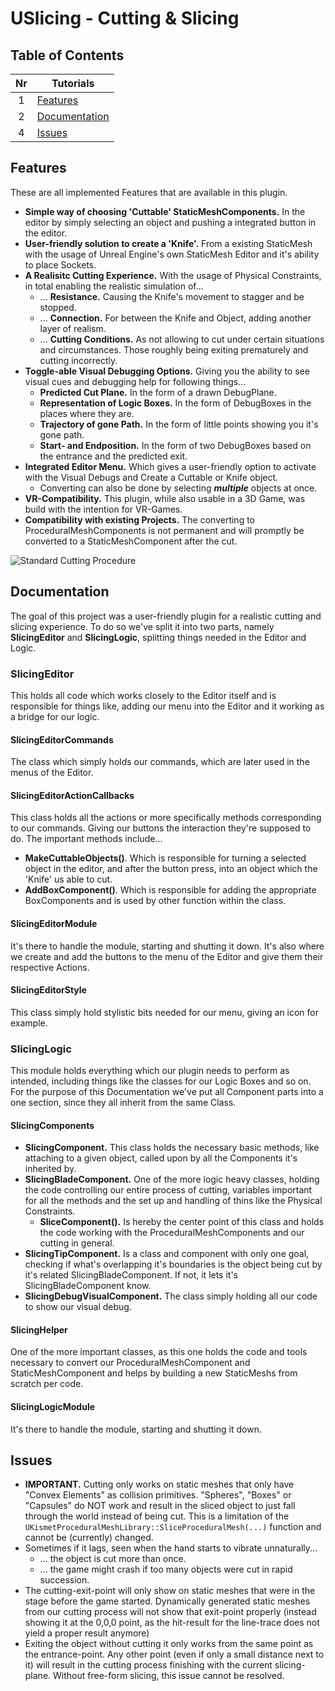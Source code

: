 # USlicing - Cutting & Slicing

## Table of Contents

| Nr | Tutorials |
|:----:|--------|
|1| [Features](#features) |
|2| [Documentation](#documentation) |
|4| [Issues](#issues)|

## Features
These are all implemented Features that are available in this plugin.

* **Simple way of choosing 'Cuttable' StaticMeshComponents.** In the editor by simply selecting an object and pushing a integrated button in the editor.
* **User-friendly solution to create a 'Knife'.** From a existing StaticMesh with the usage of Unreal Engine's own StaticMesh Editor and it's ability to place Sockets.
* **A Realisitc Cutting Experience.** With the usage of Physical Constraints, in total enabling the realistic simulation of...
	* ... **Resistance.** Causing the Knife's movement to stagger and be stopped.
	* ... **Connection.** For between the Knife and Object, adding another layer of realism.
	* ... **Cutting Conditions.** As not allowing to cut under certain situations and circumstances. Those roughly being exiting prematurely and cutting incorrectly.
* **Toggle-able Visual Debugging Options.** Giving you the ability to see visual cues and debugging help for following things...
	* **Predicted Cut Plane.** In the form of a drawn DebugPlane.
	* **Representation of Logic Boxes.** In the form of DebugBoxes in the places where they are.
	* **Trajectory of gone Path.** In the form of little points showing you it's gone path.
	* **Start- and Endposition.** In the form of two DebugBoxes based on the entrance and the predicted exit.
* **Integrated Editor Menu.** Which gives a user-friendly option to activate with the Visual Debugs and Create a Cuttable or Knife object.
	* Converting can also be done by selecting ***multiple*** objects at once.
* **VR-Compatibility.** This plugin, while also usable in a 3D Game, was build with the intention for VR-Games.
* **Compatibility with existing Projects.** The converting to ProceduralMeshComponents is not permanent and will promptly be converted to a StaticMeshComponent after the cut.

![Standard Cutting Procedure](DocumentationPictures/CuttingProcedure.gif)

## Documentation

The goal of this project was a user-friendly plugin for a realistic cutting and slicing experience. To do so we've split it into two parts, namely **SlicingEditor** and **SlicingLogic**, splitting things needed in the Editor and Logic.

### SlicingEditor
This holds all code which works closely to the Editor itself and is responsible for things like, adding our menu into the Editor and it working as a bridge for our logic.
#### SlicingEditorCommands
The class which simply holds our commands, which are later used in the menus of the Editor.

#### SlicingEditorActionCallbacks
This class holds all the actions or more specifically methods corresponding to our commands. Giving our buttons the interaction they're supposed to do. The important methods include...
- **MakeCuttableObjects()**. Which is responsible for turning a selected object in the editor, and after the button press, into an object which the 'Knife' us able to cut.
- **AddBoxComponent()**. Which is responsible for adding the appropriate BoxComponents and is used by other function within the class.

#### SlicingEditorModule
It's there to handle the module, starting and shutting it down. It's also where we create and add the buttons to the menu of the Editor and give them their respective Actions.

#### SlicingEditorStyle
This class simply hold stylistic bits needed for our menu, giving an icon for example.

### SlicingLogic

This module holds everything which our plugin needs to perform as intended, including things like the classes for our Logic Boxes and so on. For the purpose of this Documentation we've put all Component parts into a one section, since they all inherit from the same Class.

#### SlicingComponents

* **SlicingComponent.** This class holds the necessary basic methods, like attaching to a given object, called upon by all the Components it's inherited by.
* **SlicingBladeComponent.** One of the more logic heavy classes, holding the code controlling our entire process of cutting, variables important for all the methods and the set up and handling of thins like the Physical Constraints.
	* **SliceComponent().** Is hereby the center point of this class and holds the code working with the ProceduralMeshComponents and our cutting in general.
* **SlicingTipComponent.** Is a class and component with only one goal, checking if what's overlapping it's boundaries is the object being cut by it's related SlicingBladeComponent. If not, it lets it's SlicingBladeComponent know.
* **SlicingDebugVisualComponent.** The class simply holding all our code to show our visual debug.

#### SlicingHelper

One of the more important classes, as this one holds the code and tools necessary to convert our ProceduralMeshComponent and StaticMeshComponent and helps by building a new StaticMeshs from scratch per code.

#### SlicingLogicModule
It's there to handle the module, starting and shutting it down.

## Issues
* **IMPORTANT.** Cutting only works on static meshes that only have "Convex Elements" as collision primitives. "Spheres", "Boxes" or "Capsules" do NOT work and result in the sliced object to just fall through the world instead of being cut. This is a limitation of the ```UKismetProceduralMeshLibrary::SliceProceduralMesh(...)``` function and cannot be (currently) changed.
* Sometimes if it lags, seen when the hand starts to vibrate unnaturally...
	* ... the object is cut more than once.
	* ... the game might crash if too many objects were cut in rapid succession.
* The cutting-exit-point will only show on static meshes that were in the stage before the game started. Dynamically generated static meshes from our cutting process will not show that exit-point properly (instead showing it at the 0,0,0 point, as the hit-result for the line-trace does not yield a proper result anymore)
* Exiting the object without cutting it only works from the same point as the entrance-point. Any other point (even if only a small distance next to it) will result in the cutting process finishing with the current slicing-plane. Without free-form slicing, this issue cannot be resolved.
